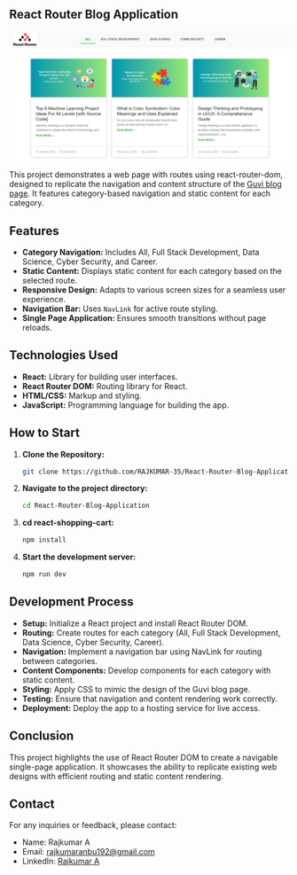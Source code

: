 ## React Router Blog Application

![Todo App Edit Preview](public/Images/demo.png)


This project demonstrates a web page with routes using react-router-dom, designed to replicate the navigation and content structure of the [Guvi blog page](https://www.guvi.in/blog/). It features category-based navigation and static content for each category.

## Features
- **Category Navigation:** Includes All, Full Stack Development, Data Science, Cyber Security, and Career.
- **Static Content:** Displays static content for each category based on the selected route.
- **Responsive Design:** Adapts to various screen sizes for a seamless user experience.
- **Navigation Bar:** Uses `NavLink` for active route styling.
- **Single Page Application:** Ensures smooth transitions without page reloads.

## Technologies Used
- **React:** Library for building user interfaces.
- **React Router DOM:** Routing library for React.
- **HTML/CSS:** Markup and styling.
- **JavaScript:** Programming language for building the app.

## How to Start
1. **Clone the Repository:**
   ```bash
   git clone https://github.com/RAJKUMAR-35/React-Router-Blog-Application

2. **Navigate to the project directory:**
   ```bash
   cd React-Router-Blog-Application

3. **cd react-shopping-cart:**
   ```bash
   npm install

4. **Start the development server:**
   ```bash
   npm run dev

## Development Process

- **Setup:** Initialize a React project and install React Router DOM.
- **Routing:** Create routes for each category (All, Full Stack Development, Data Science, Cyber Security, Career).
- **Navigation:** Implement a navigation bar using NavLink for routing between categories.
- **Content Components:** Develop components for each category with static content.
- **Styling:** Apply CSS to mimic the design of the Guvi blog page.
- **Testing:** Ensure that navigation and content rendering work correctly.
- **Deployment:** Deploy the app to a hosting service for live access.

## Conclusion

This project highlights the use of React Router DOM to create a navigable single-page application. It showcases the ability to replicate existing web designs with efficient routing and static content rendering.

## Contact

For any inquiries or feedback, please contact:
- Name: Rajkumar A
- Email: rajkumaranbu192@gmail.com
- LinkedIn: [Rajkumar A](https://www.linkedin.com/in/rajkumar-cse/)


